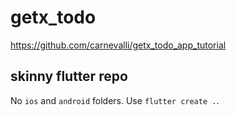 # getx_todo

https://github.com/carnevalli/getx_todo_app_tutorial

## skinny flutter repo

No `ios` and `android` folders. Use `flutter create .`.
